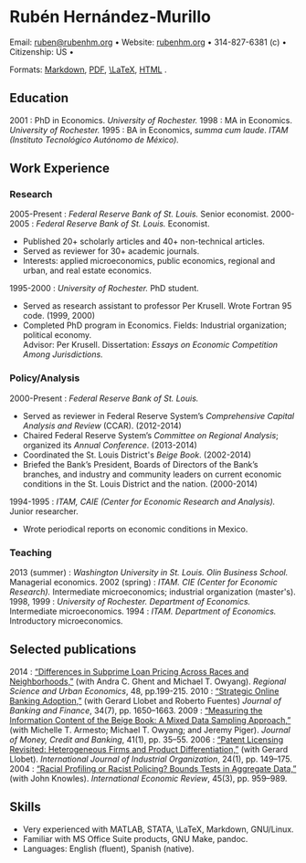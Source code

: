 Rubén Hernández-Murillo
=======================

Email: <ruben@rubenhm.org> • Website: [rubenhm.org](http://www.rubenhm.org) • 314-827-6381 (c) • Citizenship: US • 


Formats: [Markdown](https://raw.github.com/rubenhm/rubenhm.github.io/source/assets/docs/Ruben_Hernandez-Murillo-Resume.md),
[PDF](http://www.rubenhm.org/assets/docs/Ruben_Hernandez-Murillo-Resume.pdf),
[\LaTeX](https://raw.github.com/rubenhm/rubenhm.github.io/source/assets/docs/Ruben_Hernandez-Murillo-Resume.tex),
[HTML](http://www.rubenhm.org/resume/) .

Education
---------

2001
:   PhD in Economics. _University of Rochester._
1998
:   MA in Economics. _University of Rochester._
1995
:   BA in Economics, _summa cum laude_. _ITAM (Instituto Tecnológico Autónomo de México)._ 

Work Experience
---------------

### Research  ### 

2005-Present
:   _Federal Reserve Bank of St. Louis._  Senior economist.
2000-2005
:   _Federal Reserve Bank of St. Louis._  Economist.

+   Published 20+ scholarly articles and 40+ non-technical articles.
+   Served as reviewer for 30+ academic journals.
+   Interests: applied microeconomics, public economics, regional and urban, and real estate economics.

1995-2000
:   _University of Rochester._ PhD student.

+ Served as research assistant to professor Per Krusell. Wrote Fortran 95 code. (1999, 2000)
+ Completed PhD program in Economics.  Fields: Industrial organization; political economy.   
  Advisor: Per Krusell. Dissertation: _Essays on Economic Competition Among Jurisdictions._    
 

### Policy/Analysis ###

2000-Present
:   _Federal Reserve Bank of St. Louis._ 

+   Served as reviewer in Federal Reserve System’s _Comprehensive Capital Analysis and Review_ (CCAR). (2012-2014)
+   Chaired Federal Reserve System’s  _Committee on Regional Analysis_; organized its _Annual Conference_. (2013-2014)
+   Coordinated the St. Louis District's _Beige Book_. (2002-2014)
+   Briefed the Bank’s President, Boards of Directors of the Bank’s branches, and industry and community leaders on current economic conditions in the St. Louis District and the nation. (2000-2014)

1994-1995
:   _ITAM, CAIE (Center for Economic Research and Analysis)._ Junior researcher.

+   Wrote periodical reports on economic conditions in Mexico. 

### Teaching ###

2013 (summer)
:   _Washington University in St. Louis. Olin Business School._ Managerial economics.
2002 (spring)
:   _ITAM. CIE (Center for Economic Research)._ Intermediate microeconomics; industrial organization (master's).
1998, 1999
:   _University of Rochester. Department of Economics._ Intermediate microeconomics.
1994
:   _ITAM. Department of Economics._ Introductory microeconomics. 


Selected publications
---------------------

2014
:   [“Differences in Subprime Loan Pricing Across Races and Neighborhoods,”](http://dx.doi.org/10.1016/j.regsciurbeco.2014.07.006) (with  Andra C. Ghent and Michael T. Owyang). _Regional Science and Urban Economics_, 48, pp.199-215.
2010
:   [“Strategic Online Banking Adoption,”](http://dx.doi.org/10.1016/j.jbankfin.2010.03.011) (with Gerard Llobet and Roberto Fuentes) _Journal of Banking and Finance_, 34(7), pp. 1650–1663. 
2009
:   [“Measuring the Information Content of the Beige Book: A Mixed Data Sampling Approach,”](http://dx.doi.org/10.1111/j.1538-4616.2008.00186.x) (with Michelle T. Armesto;  Michael T. Owyang; and Jeremy Piger). _Journal of Money, Credit and Banking_, 41(1), pp. 35–55. 
2006
:   [“Patent Licensing Revisited: Heterogeneous Firms and Product Differentiation,”](http://dx.doi.org/10.1016/j.ijindorg.2005.03.008) (with Gerard Llobet). _International Journal of Industrial Organization_, 24(1), pp. 149–175.
2004
:   [“Racial Profiling or Racist Policing? Bounds Tests in Aggregate Data,”](http://dx.doi.org/10.1111/j.0020-6598.2004.00293.x) (with John Knowles). _International Economic Review_, 45(3), pp. 959–989.

Skills
------

+   Very experienced with MATLAB, STATA, \LaTeX, Markdown, GNU/Linux. 
+   Familiar with MS Office Suite products, GNU Make, pandoc.
+   Languages: English (fluent), Spanish (native).


